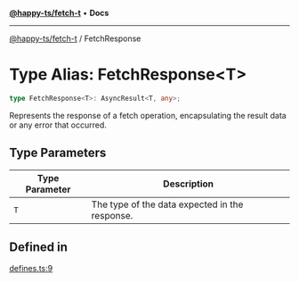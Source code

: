[**@happy-ts/fetch-t**](../README.md) • **Docs**

***

[@happy-ts/fetch-t](../README.md) / FetchResponse

# Type Alias: FetchResponse\<T\>

```ts
type FetchResponse<T>: AsyncResult<T, any>;
```

Represents the response of a fetch operation, encapsulating the result data or any error that occurred.

## Type Parameters

| Type Parameter | Description |
| ------ | ------ |
| `T` | The type of the data expected in the response. |

## Defined in

[defines.ts:9](https://github.com/JiangJie/fetch-t/blob/8806bee244ff033abe18991d72f4e6f862cf2c99/src/fetch/defines.ts#L9)
